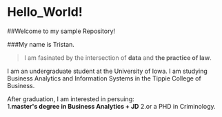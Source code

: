 # Hello_World!
##Welcome to my sample Repository!

###My name is Tristan.
>I am fasinated by the intersection of **data** and **the practice of law**. 

I am an undergraduate student at the University of Iowa.  I am studying Business Analytics and Information Systems in the Tippie College of Business. 

After graduation, I am interested in persuing:  
1.**master's degree in Business Analytics + JD** 
2.or a PHD in Criminology. 
